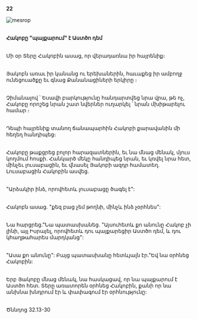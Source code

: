 **22**

![mesrop](https://volamar.ru/audio_video/foto/01/detbible/B56.BMP)

\
**Հակոբը "պայքարում" է Աստծո դեմ**

\
Մի օր Տերը Հակոբին ասաց, որ վերադառնա իր հայրենիք։

\
Յակոբն առաւ իր կանանց ու երեխաներին, հաւաքեց իր ամբողջ ունեցուածքը եւ գնաց Քանանացիների երկիրը ։

\
Չիմանալով ՝ Եսավի բարկությունը հանդարտվեց նրա վրա, թե ոչ, Հակոբը որոշեց նրան շատ նվերներ ուղարկել ՝ նրան մխիթարելու համար ։

\
Դեպի հայրենիք տանող ճանապարհին Հակոբի քարավանին մի հեղեղ հանդիպեց։

\
Հակոբը թաքցրեց բոլոր հարազատներին, եւ նա մնաց մենակ, մյուս կողմում հոսքի. Հանկարծ մեկը հանդիպեց նրան, եւ կռվել նրա հետ, մինչեւ լուսաբացին, եւ վնասել Յակոբի ազդր համատեղ. Լուսաբացին Հակոբին ասվեց.

\
"Արձակիր ինձ, որովհետև լուսաբացը ծագել է":

\
Հակոբն ասաց. "քեզ բաց չեմ թողնի, մինչև ինձ չօրհնես":

\
Նա հարցրեց."Նա պատասխանեց. "Այսուհետև քո անունը Հակոբ չի լինի, այլ Իսրայել, որովհետև դու պայքարեցիր Աստծո դեմ, և դու կհաղթահարես մարդկանց":

\
"Ասա քո անունը": Բայց պատասխանը հետևյալն էր."Եվ նա օրհնեց Հակոբին:

\
Երբ Յակոբը մնաց մենակ, նա հասկացավ, որ նա պայքարում է Աստծո հետ. Տերը առատորեն օրհնեց Հակոբին, քանի որ նա անխնա խնդրում էր և փափագում էր օրհնությունը:

\
Ծննդոց 32.13-30
